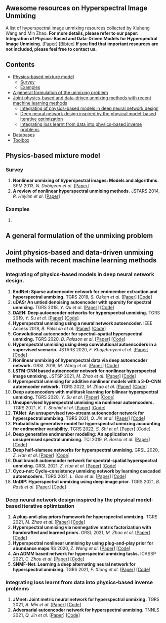 ## Awesome resources on Hyperspectral Image Unmixing
A list of hyperspectral image unmixing resources collected by Xiuheng Wang and Min Zhao. **For more details, please refer to our paper: Integration of Physics-Based and Data-Driven Models for Hyperspectral Image Unmixing.** [[Paper](https://arxiv.org/)] [[Bibtex](https://bibbase.org/network/publication/chen-zhao-wang-richard-rahardja-integrationofphysicsbasedanddatadrivenmodelsforhyperspectralimageunmixing-2022)]
**If you find that important resources are not included, please feel free to contact us.**

## Contents

- [Physics-based mixture model](#model)
  - [Survey](#survey)
  - [Examples](#examples)
- [A general formulation of the unmixing problem](#problem)
- [Joint physics-based and data-driven unmixing methods with recent machine learning methods](#deeplearning)
  - [Integrating of physics-based models in deep neural network design](#network)
  - [Deep neural network design inspired by the physical model-based iterative optimization](#iterative)
  - [Integrating loss learnt from data into physics-based inverse problems](#loss)
- [Databases](#data)
- [Toolbox](#toolbox)

<a name="model" />

## Physics-based mixture model

<a name="survey" />

### Survey
1. **Nonlinear unmixing of hyperspectral images: Models and algorithms.** SPM 2013, *N. Dobigeon et al*.
[[Paper](https://ieeexplore.ieee.org/stamp/stamp.jsp?tp=&arnumber=6678284)] 
2. **A review of nonlinear hyperspectral unmixing methods.** JSTARS 2014, *R. Heylen et al*.
[[Paper](https://ieeexplore.ieee.org/stamp/stamp.jsp?tp=&arnumber=6816071)] 


<a name="examples" />

### Examples
1. 


<a name="problem" />

## A general formulation of the unmixing problem

<a name="deeplearning" />

## Joint physics-based and data-driven unmixing methods with recent machine learning methods

<a name="network" />

### Integrating of physics-based models in deep neural network design.
1. **EndNet: Sparse autoencoder network for endmember extraction and hyperspectral unmixing.** TGRS 2018, *S. Ozkan et al*.
[[Paper]()] [[Code](https://github.com/savasozkan/endnet)]
2. **uDAS: An untied denoising autoencoder with sparsity for spectral unmixing.** TGRS 2018, *Y. Qu et al*.
[[Paper]()] [[Code](https://github.com/aicip/uDAS)]
3. **DAEN: Deep autoencoder networks for hyperspectral unmixing.** TGRS 2019, *Y. Su et al*.
[[Paper]()] [[Code]()]
4. **Hyperspectral unmixing using a neural network autoencoder.** IEEE Access 2018, *B. Palsson et al*.
[[Paper]()] [[Code](https://github.com/burknipalsson/hu_autoencoders/blob/main/Method_DAEU.ipynb)]
5. **Convolutional autoencoder for spectral–spatial hyperspectral unmixing.** TGRS 2020, *B. Palsson et al*.
[[Paper]()] [[Code](https://github.com/burknipalsson/hu_autoencoders/blob/main/Method_CNNAEU.ipynb)]
6. **Hyperspectral unmixing using deep convolutional autoencoders in a supervised scenario.** JSTARS 2020, *F. Khajehrayeni et al*.
[[Paper]()] [[Code]()]
7. **Nonlinear unmixing of hyperspectral data via deep autoencoder network.** GRSL 2019, *M. Wang et al*.
[[Paper]()] [[Code](https://github.com/zhaomin0101/NAE)]
8. **LSTM-DNN based autoencoder network for nonlinear hyperspectral image unmixing.** JSTSP 2021, *M. Zhao et al*.
[[Paper]()] [[Code]()]
9. **Hyperspectral unmixing for additive nonlinear models with a 3-D-CNN autoencoder network.** TGRS 2022, *M. Zhao et al*.
[[Paper]()] [[Code](https://github.com/zhaomin0101/3DCNN-var)]
10. **Deep autoencoders with multitask learning for bilinear hyperspectral unmixing.** TGRS 2020, *Y. Su et al*.
[[Paper]()] [[Code]()]
11. **Unsupervised hyperspectral unmixing via nonlinear autoencoders.** TGRS 2021, *K. T. Shahid et al*.
[[Paper]()] [[Code]()]
12. **TANet: An unsupervised two-stream autoencoder network for hyperspectral unmixing.** TGRS 2021, *Q. Jin et al*.
[[Paper]()] [[Code](https://github.com/meixiaoguang/TANet)]
13. **Probabilistic generative model for hyperspectral unmixing accounting for endmember variability.**  TGRS 2022, *S. Shi et al*.
[[Paper]()] [[Code](https://github.com/shuaikaishi/PGMSU)]
14. **Deep generative endmember modeling: An application to unsupervised spectral unmixing.** TCI 2019, *R. Borsoi et al*.
[[Paper]()] [[Code](https://github.com/ricardoborsoi/Unmixing\_with\_Deep\_Generative\_Models)]
15. **Deep half-siamese networks for hyperspectral unmixing.** GRSL 2020, *Z. Han et al*.
[[Paper]()] [[Code]()]
16. **Dual branch autoencoder network for spectral-spatial hyperspectral unmixing.** GRSL 2021, *Z. Hua et al*.
[[Paper]()] [[Code]()]
17. **Cycu-net: Cycle-consistency unmixing network by learning cascaded autoencoders.** TGRS 2021, *L. Gao et al*.
[[Paper]()] [[Code](https://github.com/hanzhu97702/IEEE\_TGRS\_CyCU-Net)]
18. **UnDIP: Hyperspectral unmixing using deep image prior.** TGRS 2021, *B. Rasti et al*. 
[[Paper]()] [[Code](https://github.com/BehnoodRasti/UnDIP)]

### Deep neural network design inspired by the physical model-based iterative optimization
1. **A plug-and-play priors framework for hyperspectral unmixing.** TGRS 2021, *M. Zhao et al*.
[[Paper]()] [[Code](https://github.com/xiuheng-wang/Plug\_and\_Play\_HSI\_unmixing)]
2. **Hyperspectral unmixing via nonnegative matrix factorization with handcrafted and learned priors.** GRSL 2021, *M. Zhao et al*.
[[Paper]()] [[Code]()]
3. **Hyperspectral nonlinear unmixing by using plug-and-play prior for abundance maps** RS 2020, *Z. Wang et al*.
[[Paper]()] [[Code]()]
4. **An ADMM based network for hyperspectral unmixing tasks.** ICASSP 2021, *C. Zhou et al*.
[[Paper]()] [[Code]()]
5. **SNMF-Net: Learning a deep alternating neural network for hyperspectral unmixing.** TGRS 2021, *F. Xiong et al*.
[[Paper]()] [[Code](http://www.xiongfuli.com/cv/code/SNMF.zip)]

### Integrating loss learnt from data into physics-based inverse problems
1. **JMnet: Joint metric neural network for hyperspectral unmixing.** TGRS 2021, *A. Min et al*.
[[Paper]()] [[Code]()]
2. **Adversarial autoencoder network for hyperspectral unmixing.** TNNLS 2021, *Q. Jin et al*.
[[Paper]()] [[Code](https://github.com/meixiaoguang/AAENet)]